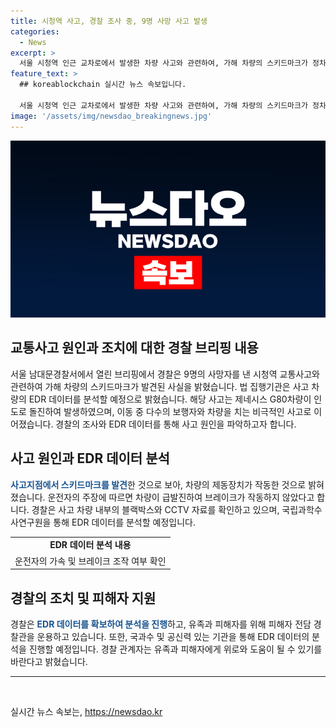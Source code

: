 ```yaml
---
title: 시청역 사고, 경찰 조사 중, 9명 사망 사고 발생
categories:
  - News
excerpt: >
  서울 시청역 인근 교차로에서 발생한 차량 사고와 관련하여, 가해 차량의 스키드마크가 정차 지점에서 발견되었다. 70대 남성 운전자가 보행자들을 친 것으로 추정되며, 경찰은 추가적인 사상자가 발생할 수 있다고 경고했다. 운전자는 급발진 및 브레이크 미작동을 주장하고 있으며, 사고 경위를 확인하기 위해 EDR 데이터 분석이 진행 중이다. 피해자 전담 경찰관이 운용되고, 유족과 피해자를 위해 도움을 제공할 예정이라고 전달되었다. (150자)
feature_text: >
  ## koreablockchain 실시간 뉴스 속보입니다.

  서울 시청역 인근 교차로에서 발생한 차량 사고와 관련하여, 가해 차량의 스키드마크가 정차 지점에서 발견되었다. 70대 남성 운전자가 보행자들을 친 것으로 추정되며, 경찰은 추가적인 사상자가 발생할 수 있다고 경고했다. 운전자는 급발진 및 브레이크 미작동을 주장하고 있으며, 사고 경위를 확인하기 위해 EDR 데이터 분석이 진행 중이다. 피해자 전담 경찰관이 운용되고, 유족과 피해자를 위해 도움을 제공할 예정이라고 전달되었다. (150자)
image: '/assets/img/newsdao_breakingnews.jpg'
---
```


<p><img src="/assets/img/newsdao_breakingnews.jpg" alt="koreablockchain 속보" /></p>

<h2 data-ke-size="size26">교통사고 원인과 조치에 대한 경찰 브리핑 내용</h2>

<p data-ke-size="size16">서울 남대문경찰서에서 열린 브리핑에서 경찰은 9명의 사망자를 낸 시청역 교통사고와 관련하여 가해 차량의 스키드마크가 발견된 사실을 밝혔습니다. 법 집행기관은 사고 차량의 EDR 데이터를 분석할 예정으로 밝혔습니다. 해당 사고는 제네시스 G80차량이 인도로 돌진하여 발생하였으며, 이동 중 다수의 보행자와 차량을 치는 비극적인 사고로 이어졌습니다. 경찰의 조사와 EDR 데이터를 통해 사고 원인을 파악하고자 합니다.</p>

<h2 data-ke-size="size24">사고 원인과 EDR 데이터 분석</h2>

<p data-ke-size="size16"><b><span style="color: #1a5490;">사고지점에서 스키드마크를 발견</span></b>한 것으로 보아, 차량의 제동장치가 작동한 것으로 밝혀졌습니다. 운전자의 주장에 따르면 차량이 급발진하여 브레이크가 작동하지 않았다고 합니다. 경찰은 사고 차량 내부의 블랙박스와 CCTV 자료를 확인하고 있으며, 국립과학수사연구원을 통해 EDR 데이터를 분석할 예정입니다.</p>

<table>
  <tr>
    <td style="text-align: center; height: 17px;"><b>EDR 데이터 분석 내용</b></td>
  </tr>
  <tr>
    <td style="text-align: center; height: 17px;">운전자의 가속 및 브레이크 조작 여부 확인</td>
  </tr>
</table>

<h2 data-ke-size="size24">경찰의 조치 및 피해자 지원</h2>

<p data-ke-size="size16">경찰은 <b><span style="color: #1a5490;">EDR 데이터를 확보하여 분석을 진행</span></b>하고, 유족과 피해자를 위해 피해자 전담 경찰관을 운용하고 있습니다. 또한, 국과수 및 공신력 있는 기관을 통해 EDR 데이터의 분석을 진행할 예정입니다. 경찰 관계자는 유족과 피해자에게 위로와 도움이 될 수 있기를 바란다고 밝혔습니다.</p>

<hr>

<p data-ke-size="size16">&nbsp;</p>
실시간 뉴스 속보는, <a href="https://newsdao.kr" rel="dofollow">https://newsdao.kr</a>


